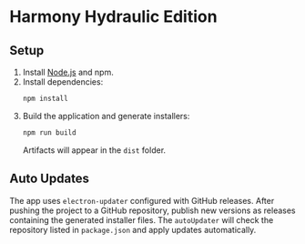 # Harmony Hydraulic Edition

## Setup

1. Install [Node.js](https://nodejs.org/) and npm.
2. Install dependencies:
   ```bash
   npm install
   ```
3. Build the application and generate installers:
   ```bash
   npm run build
   ```
   Artifacts will appear in the `dist` folder.

## Auto Updates

The app uses `electron-updater` configured with GitHub releases. After pushing the project to a GitHub repository, publish new versions as releases containing the generated installer files. The `autoUpdater` will check the repository listed in `package.json` and apply updates automatically.

